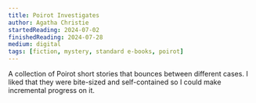 ```yaml
---
title: Poirot Investigates
author: Agatha Christie
startedReading: 2024-07-02
finishedReading: 2024-07-28
medium: digital
tags: [fiction, mystery, standard e-books, poirot]
---
```


A collection of Poirot short stories that bounces between different cases. I liked that they were bite-sized and self-contained so I could make incremental progress on it.
